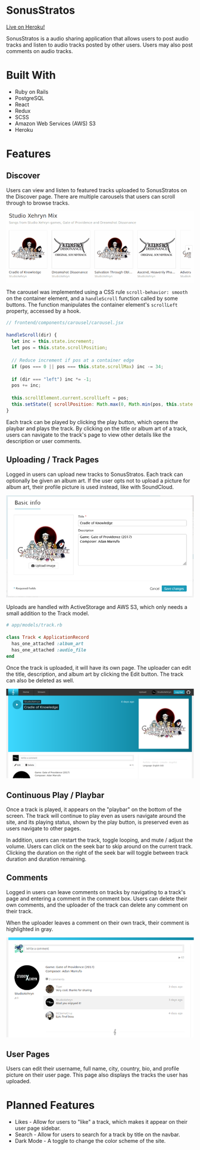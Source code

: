 # SonusStratos

[Live on Heroku!](https://sonusstratos.herokuapp.com/#/)

SonusStratos is a audio sharing application that allows users to post audio tracks and listen to audio tracks posted by other users. Users may also post comments on audio tracks.

# Built With

* Ruby on Rails
* PostgreSQL
* React
* Redux
* SCSS
* Amazon Web Services (AWS) S3
* Heroku

# Features

## Discover

Users can view and listen to featured tracks uploaded to SonusStratos on the Discover page. There are multiple carousels that users can scroll through to browse tracks.

![Carousel](https://github.com/henry-pan/SonusStratos/blob/main/docs/carousel.gif)

The carousel was implemented using a CSS rule `scroll-behavior: smooth` on the container element, and a `handleScroll` function called by some buttons. The function  manipulates the container element's `scrollLeft` property, accessed by a hook.

```javascript
// frontend/components/carousel/carousel.jsx

handleScroll(dir) {
  let inc = this.state.increment;
  let pos = this.state.scrollPosition;

  // Reduce increment if pos at a container edge
  if (pos === 0 || pos === this.state.scrollMax) inc -= 34;

  if (dir === "left") inc *= -1;
  pos += inc;

  this.scrollElement.current.scrollLeft = pos;
  this.setState({ scrollPosition: Math.max(0, Math.min(pos, this.state.scrollMax)) });
}
```

Each track can be played by clicking the play button, which opens the playbar and plays the track. By clicking on the title or album art of a track, users can navigate to the track's page to view other details like the description or user comments.

## Uploading / Track Pages

Logged in users can upload new tracks to SonusStratos. Each track can optionally be given an album art. If the user opts not to upload a picture for album art, their profile picture is used instead, like with SoundCloud.

![Upload](https://github.com/henry-pan/SonusStratos/blob/main/docs/upload.png)

Uploads are handled with ActiveStorage and AWS S3, which only needs a small addition to the Track model.

```ruby
# app/models/track.rb

class Track < ApplicationRecord
  has_one_attached :album_art
  has_one_attached :audio_file
end
```

Once the track is uploaded, it will have its own page. The uploader can edit the title, description, and album art by clicking the Edit button. The track can also be deleted as well.

![TrackPage](https://github.com/henry-pan/SonusStratos/blob/main/docs/track_page.png)

## Continuous Play / Playbar

Once a track is played, it appears on the "playbar" on the bottom of the screen. The track will continue to play even as users navigate around the site, and its playing status, shown by the play button, is preserved even as users navigate to other pages.

In addition, users can restart the track, toggle looping, and mute / adjust the volume. Users can click on the seek bar to skip around on the current track. Clicking the duration on the right of the seek bar will toggle between track duration and duration remaining.

## Comments

Logged in users can leave comments on tracks by navigating to a track's page and entering a comment in the comment box. Users can delete their own comments, and the uploader of the track can delete any comment on their track.

When the uploader leaves a comment on their own track, their comment is highlighted in gray.

![Comment](https://github.com/henry-pan/SonusStratos/blob/main/docs/comment.png)

## User Pages

Users can edit their username, full name, city, country, bio, and profile picture on their user page. This page also displays the tracks the user has uploaded.

# Planned Features

* Likes - Allow for users to "like" a track, which makes it appear on their user page sidebar.
* Search - Allow for users to search for a track by title on the navbar.
* Dark Mode - A toggle to change the color scheme of the site.
